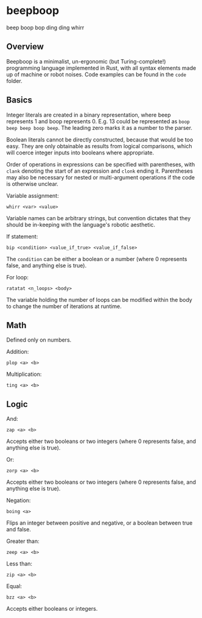# beepboop
beep boop bop ding ding whirr

## Overview
Beepboop is a minimalist, un-ergonomic (but Turing-complete!) programming language implemented in Rust, with all syntax elements made up of machine or robot noises. Code examples can be found in the `code` folder.

## Basics

Integer literals are created in a binary representation, where beep represents 1 and boop represents 0. E.g. 13 could be represented as `boop beep beep boop beep`. The leading zero marks it as a number to the parser.

Boolean literals cannot be directly constructed, because that would be too easy. They are only obtainable as results from logical comparisons, which will coerce integer inputs into booleans where appropriate.

Order of operations in expressions can be specified with parentheses, with `clank` denoting the start of an expression and `clonk` ending it. Parentheses may also be necessary for nested or multi-argument operations if the code is otherwise unclear.

Variable assignment:

    whirr <var> <value>

Variable names can be arbitrary strings, but convention dictates that they should be in-keeping with the language's robotic aesthetic.

If statement:

    bip <condition> <value_if_true> <value_if_false>

The `condition` can be either a boolean or a number (where 0 represents false, and anything else is true).

For loop:

    ratatat <n_loops> <body>

The variable holding the number of loops can be modified within the body to change the number of iterations at runtime.

## Math
Defined only on numbers.

Addition:

    plop <a> <b>

Multiplication:

    ting <a> <b>


## Logic
And:

    zap <a> <b>
    
Accepts either two booleans or two integers (where 0 represents false, and anything else is true).

Or:

    zorp <a> <b>

Accepts either two booleans or two integers (where 0 represents false, and anything else is true).

Negation:
    
    boing <a>

Flips an integer between positive and negative, or a boolean between true and false.

Greater than:

    zeep <a> <b>

Less than:

    zip <a> <b>

Equal:

    bzz <a> <b>

Accepts either booleans or integers.

